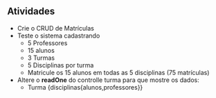 ## Atividades
- Crie o CRUD de Matrículas
- Teste o sistema cadastrando
    - 5 Professores
    - 15 alunos
    - 3 Turmas
    - 5 Disciplinas por turma
    - Matricule os 15 alunos em todas as 5 disciplinas (75 matrículas)
- Altere o **readOne** do controlle turma para que mostre os dados:
    - Turma {disciplinas{alunos,professores}}